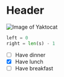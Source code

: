 # Header
![Image of Yaktocat](https://octodex.github.com/images/yaktocat.png)


```python
left = 0
right = len(s) - 1
```
- [ ] Have dinner
- [x] Have lunch
- [ ] Have breakfast
